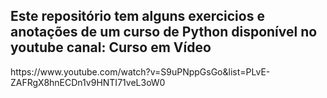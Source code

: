 ## Este repositório tem alguns exercicios e anotações de um curso de **Python** disponível no youtube canal: Curso em Vídeo

<p>https://www.youtube.com/watch?v=S9uPNppGsGo&list=PLvE-ZAFRgX8hnECDn1v9HNTI71veL3oW0</p>
